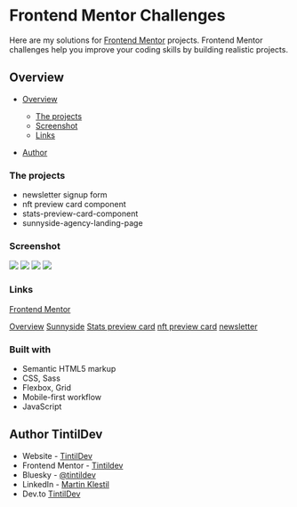 # Frontend Mentor Challenges
 Here are my solutions for [Frontend Mentor](https://www.frontendmentor.io/) projects. 
 Frontend Mentor challenges help you improve your coding skills by building realistic projects.


## Overview

- [Overview](#overview)
  - [The projects](#the-projects)
  - [Screenshot](#screenshot)
  - [Links](#links)

- [Author](#author)


### The projects
- newsletter signup form
- nft preview card component
- stats-preview-card-component
- sunnyside-agency-landing-page

### Screenshot

![](./images/nft.png)
![](./images/stats.png)
![](./images/sunnyside.png)
![](./images/newsletter.png)

### Links

[Frontend Mentor](https://www.frontendmentor.io/)

[Overview]([https://www.frontendmentor.io/](https://mklestil.github.io/frontend-mentor-challenges/))
[Sunnyside]([https://www.frontendmentor.io/](https://mklestil.github.io/frontend-mentor-challenges/sunnyside-agency-landing-page/index.html))
[Stats preview card]([https://www.frontendmentor.io/](https://mklestil.github.io/frontend-mentor-challenges/stats-preview-card-component/index.html))
[nft preview card]([https://www.frontendmentor.io/](https://mklestil.github.io/frontend-mentor-challenges/nft-preview-card-component/index.html))
[newsletter]([https://www.frontendmentor.io/](https://mklestil.github.io/frontend-mentor-challenges/newsletter-signup-form/index.html))




### Built with

- Semantic HTML5 markup
- CSS, Sass
- Flexbox, Grid
- Mobile-first workflow
- JavaScript


## Author TintilDev
- Website - [TintilDev](https://github.com/tintildev)
- Frontend Mentor - [Tintildev](https://www.frontendmentor.io/profile/tintildev)
- Bluesky - [@tintildev‬](https://bsky.app/profile/tintildev.bsky.social)
- LinkedIn - [Martin Klestil](https://www.linkedin.com/in/martin-klestil/)
- Dev.to [TintilDev](https://dev.to/tintildev)

